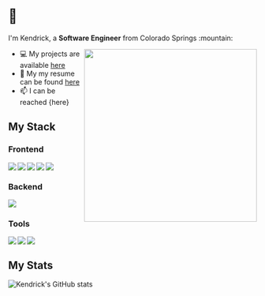 <h1>👋</h1>
<p>I'm Kendrick, a <b>Software Engineer</b> from Colorado Springs :mountain: </p>
<img align="right" width="350" height="350" src="https://www.hugp.com/research/assets/img/gif/pc.gif">
<ul>
 <li>💻 My projects are available  <a href="https://kendrick4theworld.webflow.io">here</a></li>
 <li>📄 My my resume can be found <a href="https://media-exp1.licdn.com/dms/document/C4E2DAQFu54J095FJlQ/profile-treasury-document-pdf-analyzed/0/1615780076440?e=1615867200&v=beta&t=IjoqG2qmaUoqZ5_jrAJy93ilRfnGIgVUmiBvJBu2XqI">here</a></li>
 <li>📫 I can be reached {here}</li>

</ul>
<h2>My Stack</h2>
<h3>Frontend</h3>
<img align="left" src="https://img.icons8.com/color/48/000000/html-5.png"/>
<img align="left" src="https://img.icons8.com/color/48/000000/css3.png"/>
<img align="left" src="https://img.icons8.com/color/48/000000/javascript.png"/>
<img align="left" src="https://img.icons8.com/color/48/000000/react-native.png"/>
<img src="https://img.icons8.com/color/48/000000/bootstrap.png"/>
<h3>Backend</h3>
<img src="https://img.icons8.com/color/48/000000/nodejs.png"/>
<h3>Tools</h3>
<img align="left" src="https://img.icons8.com/color/48/000000/git.png"/>
<img align="left"src="https://img.icons8.com/color/50/000000/npm.png"/>
<img src="https://img.icons8.com/color/48/000000/azure-1.png"/>
<h2>My Stats</h2>

![Kendrick's GitHub stats](https://github-readme-stats.vercel.app/api?username=kendrick-keits&theme=cobalt&show_icons=true)

<!--
**kendrick-keits/kendrick-keits** is a ✨ _special_ ✨ repository because its `README.md` (this file) appears on your GitHub profile.

Here are some ideas to get you started:

- 🔭 I’m currently working on ...
- 🌱 I’m currently learning ...
- 👯 I’m looking to collaborate on ...
- 🤔 I’m looking for help with ...
- 💬 Ask me about ...
- 📫 How to reach me: ...
- 😄 Pronouns: ...
- ⚡ Fun fact: ...
-->

